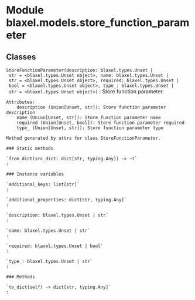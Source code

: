 Module blaxel.models.store_function_parameter
=============================================

Classes
-------

`StoreFunctionParameter(description: blaxel.types.Unset | str = <blaxel.types.Unset object>, name: blaxel.types.Unset | str = <blaxel.types.Unset object>, required: blaxel.types.Unset | bool = <blaxel.types.Unset object>, type_: blaxel.types.Unset | str = <blaxel.types.Unset object>)`
:   Store function parameter
    
    Attributes:
        description (Union[Unset, str]): Store function parameter description
        name (Union[Unset, str]): Store function parameter name
        required (Union[Unset, bool]): Store function parameter required
        type_ (Union[Unset, str]): Store function parameter type
    
    Method generated by attrs for class StoreFunctionParameter.

    ### Static methods

    `from_dict(src_dict: dict[str, typing.Any]) ‑> ~T`
    :

    ### Instance variables

    `additional_keys: list[str]`
    :

    `additional_properties: dict[str, typing.Any]`
    :

    `description: blaxel.types.Unset | str`
    :

    `name: blaxel.types.Unset | str`
    :

    `required: blaxel.types.Unset | bool`
    :

    `type_: blaxel.types.Unset | str`
    :

    ### Methods

    `to_dict(self) ‑> dict[str, typing.Any]`
    :